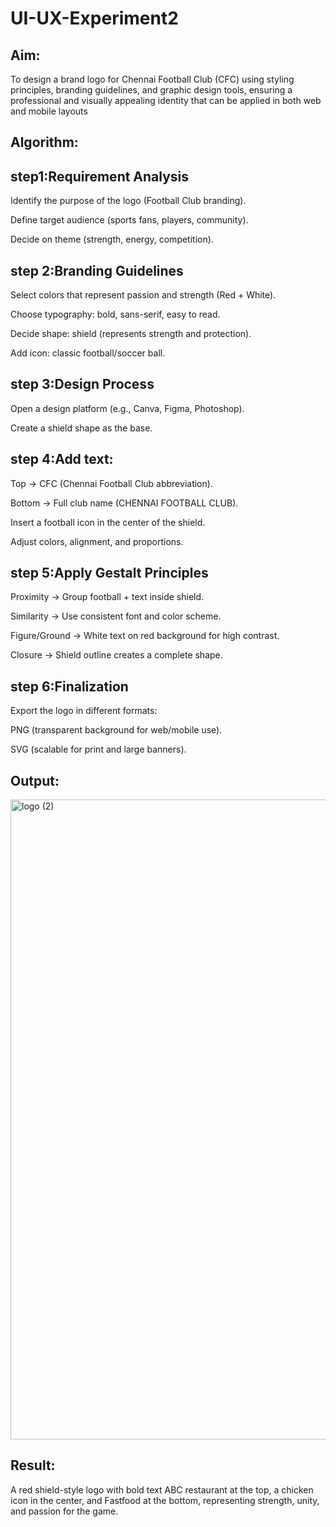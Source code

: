 # UI-UX-Experiment2

## Aim:
To design a brand logo for Chennai Football Club (CFC) using styling principles, branding guidelines, and graphic design tools, ensuring a professional and visually appealing identity that can be applied in both web and mobile layouts
## Algorithm:
## step1:Requirement Analysis

  Identify the purpose of the logo (Football Club branding).
  
  Define target audience (sports fans, players, community).
  
  Decide on theme (strength, energy, competition).

## step 2:Branding Guidelines

Select colors that represent passion and strength (Red + White).

Choose typography: bold, sans-serif, easy to read.

Decide shape: shield (represents strength and protection).

Add icon: classic football/soccer ball.

## step 3:Design Process

Open a design platform (e.g., Canva, Figma, Photoshop).

Create a shield shape as the base.

## step 4:Add text:

Top → CFC (Chennai Football Club abbreviation).

Bottom → Full club name (CHENNAI FOOTBALL CLUB).

Insert a football icon in the center of the shield.

Adjust colors, alignment, and proportions.

## step 5:Apply Gestalt Principles

Proximity → Group football + text inside shield.

Similarity → Use consistent font and color scheme.

Figure/Ground → White text on red background for high contrast.

Closure → Shield outline creates a complete shape.

## step 6:Finalization

Export the logo in different formats:

PNG (transparent background for web/mobile use).

SVG (scalable for print and large banners).
## Output:
<img width="1024" height="1024" alt="logo (2)" src="https://github.com/user-attachments/assets/13769f29-50b2-47eb-a706-482eda86d66c" />

## Result:
A red shield-style logo with bold text ABC restaurant at the top, a chicken icon in the center, and Fastfood at the bottom, representing strength, unity, and passion for the game.
